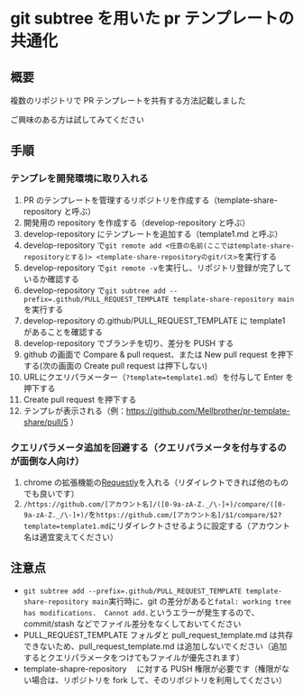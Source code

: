 # git subtree を用いた pr テンプレートの共通化

## 概要

複数のリポジトリで PR テンプレートを共有する方法記載しました

ご興味のある方は試してみてください

## 手順

### テンプレを開発環境に取り入れる

1. PR のテンプレートを管理するリポジトリを作成する（template-share-repository と呼ぶ）
2. 開発用の repository を作成する（develop-repository と呼ぶ）
3. develop-repository にテンプレートを追加する（template1.md と呼ぶ）
4. develop-repository で`git remote add <任意の名前(ここではtemplate-share-repositoryとする)> <template-share-repositoryのgitパス>`を実行する
5. develop-repository で`git remote -v`を実行し、リポジトリ登録が完了しているか確認する
6. develop-repository で`git subtree add --prefix=.github/PULL_REQUEST_TEMPLATE template-share-repository main`を実行する
7. develop-repository の.github/PULL_REQUEST_TEMPLATE に template1 があることを確認する
8. develop-repository でブランチを切り、差分を PUSH する
9. github の画面で Compare & pull request、または New pull request を押下する(次の画面の Create pull request は押下しない)
10. URLにクエリパラメーター（`?template=template1.md`）を付与して Enter を押下する
11. Create pull request を押下する
12. テンプレが表示される（例：https://github.com/Mellbrother/pr-template-share/pull/5 ）

### クエリパラメータ追加を回避する（クエリパラメータを付与するのが面倒な人向け）

1. chrome の拡張機能の[Requestly](https://chrome.google.com/webstore/detail/mdnleldcmiljblolnjhpnblkcekpdkpa)を入れる（リダイレクトできれば他のものでも良いです）
2. `/https://github.com/[アカウント名]/([0-9a-zA-Z._/\-]+)/compare/([0-9a-zA-Z._/\-]+)/`を`https://github.com/[アカウント名]/$1/compare/$2?template=template1.md`にリダイレクトさせるように設定する（アカウント名は適宜変えてください）

## 注意点

- `git subtree add --prefix=.github/PULL_REQUEST_TEMPLATE template-share-repository main`実行時に、git の差分があると`fatal: working tree has modifications.  Cannot add.`というエラーが発生するので、commit/stash などでファイル差分をなくしておいてください
- PULL_REQUEST_TEMPLATE フォルダと pull_request_template.md は共存できないため、pull_request_template.md は追加しないでください（追加するとクエリパラメータをつけてもファイルが優先されます）
- template-shapre-repository 　に対する PUSH 権限が必要です（権限がない場合は、リポジトリを fork して、そのリポジトリを利用してください）
